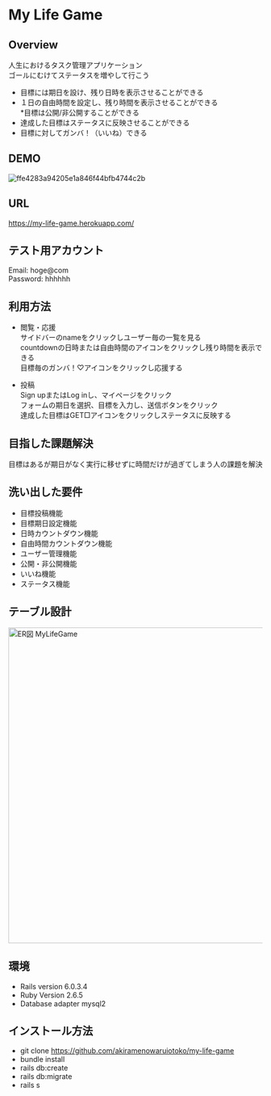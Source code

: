 # My Life Game

## Overview
人生におけるタスク管理アプリケーション  
ゴールにむけてステータスを増やして行こう

* 目標には期日を設け、残り日時を表示させることができる  
* １日の自由時間を設定し、残り時間を表示させることができる  
*目標は公開/非公開することができる  
* 達成した目標はステータスに反映させることができる  
* 目標に対してガンバ！（いいね）できる

## DEMO

![ffe4283a94205e1a846f44bfb4744c2b](https://user-images.githubusercontent.com/72367383/100053135-bbf4fe00-2e62-11eb-9bea-2f86892b032b.gif)


## URL

https://my-life-game.herokuapp.com/

## テスト用アカウント

Email: hoge@com  
Password: hhhhhh

## 利用方法

* 閲覧・応援  
 サイドバーのnameをクリックしユーザー毎の一覧を見る  
 countdownの日時または自由時間のアイコンをクリックし残り時間を表示できる  
 目標毎のガンバ！♡アイコンをクリックし応援する  
  
* 投稿  
 Sign upまたはLog inし、マイページをクリック  
 フォームの期日を選択、目標を入力し、送信ボタンをクリック  
 達成した目標はGET□アイコンをクリックしステータスに反映する

## 目指した課題解決

目標はあるが期日がなく実行に移せずに時間だけが過ぎてしまう人の課題を解決

## 洗い出した要件

* 目標投稿機能  
* 目標期日設定機能  
* 日時カウントダウン機能  
* 自由時間カウントダウン機能  
* ユーザー管理機能  
* 公開・非公開機能  
* いいね機能  
* ステータス機能

## テーブル設計

<img width="625" alt="ER図 MyLifeGame" src="https://user-images.githubusercontent.com/72367383/100050638-33279380-2e5d-11eb-866d-5d672f1a13eb.png">

## 環境

* Rails version 6.0.3.4  
* Ruby Version 2.6.5  
* Database adapter mysql2

## インストール方法

* git clone https://github.com/akiramenowaruiotoko/my-life-game  
* bundle install  
* rails db:create  
* rails db:migrate  
* rails s